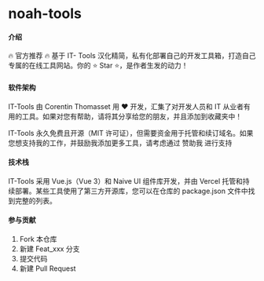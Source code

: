 # noah-tools

#### 介绍
🔥 官方推荐 🔥 基于 IT- Tools 汉化精简，私有化部署自己的开发工具箱，打造自己专属的在线工具网站。你的 ⭐️ Star ⭐️，是作者生发的动力！

#### 软件架构
IT-Tools 由 Corentin Thomasset 用 ❤ 开发，汇集了对开发人员和 IT 从业者有用的工具。如果对您有帮助，请将其分享给您的朋友，并且添加到收藏夹中！

IT-Tools 永久免费且开源（MIT 许可证），但需要资金用于托管和续订域名。如果您想支持我的工作，并鼓励我添加更多工具，请考虑通过 赞助我 进行支持

#### 技术栈
IT-Tools 采用 Vue.js（Vue 3）和 Naive UI 组件库开发，并由 Vercel 托管和持续部署。某些工具使用了第三方开源库，您可以在仓库的 package.json 文件中找到完整的列表。

#### 参与贡献

1.  Fork 本仓库
2.  新建 Feat_xxx 分支
3.  提交代码
4.  新建 Pull Request


